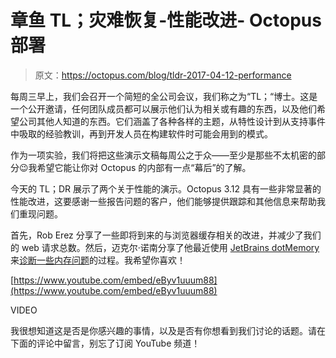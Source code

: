 # 章鱼 TL；灾难恢复-性能改进- Octopus 部署

> 原文：<https://octopus.com/blog/tldr-2017-04-12-performance>

每周三早上，我们会召开一个简短的全公司会议，我们称之为“TL；“博士。这是一个公开邀请，任何团队成员都可以展示他们认为相关或有趣的东西，以及他们希望公司其他人知道的东西。它们涵盖了各种各样的主题，从特性设计到从支持事件中吸取的经验教训，再到开发人员在构建软件时可能会用到的模式。

作为一项实验，我们将把这些演示文稿每周公之于众——至少是那些不太机密的部分😉我希望它能让你对 Octopus 的内部有一点“幕后”的了解。

今天的 TL；DR 展示了两个关于性能的演示。Octopus 3.12 具有一些非常显著的性能改进，这要感谢一些报告问题的客户，他们能够提供跟踪和其他信息来帮助我们重现问题。

首先，Rob Erez 分享了一些即将到来的与浏览器缓存相关的改进，并减少了我们的 web 请求总数。然后，迈克尔·诺南分享了他最近使用 [JetBrains dotMemory](https://www.jetbrains.com/dotmemory/) 来[诊断一些内存问题](https://github.com/OctopusDeploy/Issues/issues/3398)的过程。我希望你喜欢！

[https://www.youtube.com/embed/eByv1uuum88](https://www.youtube.com/embed/eByv1uuum88)

VIDEO

我很想知道这是否是你感兴趣的事情，以及是否有你想看到我们讨论的话题。请在下面的评论中留言，别忘了订阅 YouTube 频道！